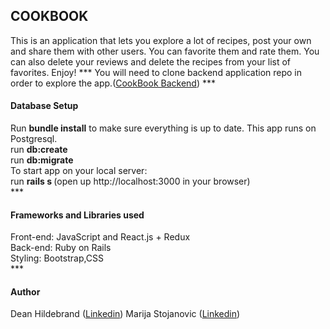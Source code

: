<h2>COOKBOOK</h2>
This is an application that lets you explore a lot of recipes, post your own and share them with other users. You can favorite them and rate them. You can also delete your reviews and delete the recipes from your list of favorites. Enjoy!
***
You will need to  clone backend application repo in order to explore the app.(<a href="https://github.com/spike0161/backend_cookbook">CookBook Backend</a>)
***
<h4>Database Setup</h4>
Run <b>bundle install</b> to make sure everything is up to date. This app runs on Postgresql.</br>
run <b>db:create</b></br>
run <b>db:migrate</b></br>
To start app on your local server:</br>
run <b>rails s </b> (open up http://localhost:3000 in your browser)</br>
***
<h4>Frameworks and Libraries used</h4>
Front-end: JavaScript and React.js + Redux </br>
Back-end: Ruby on Rails</br>
Styling: Bootstrap,CSS</br>
***
<h4>Author</h4>
Dean Hildebrand (<a href=“https://www.linkedin.com/in/hildebranddean/”>Linkedin</a>)
 Marija Stojanovic (<a href=“https://www.linkedin.com/in/marijastojanovic1987/”>Linkedin</a>)
